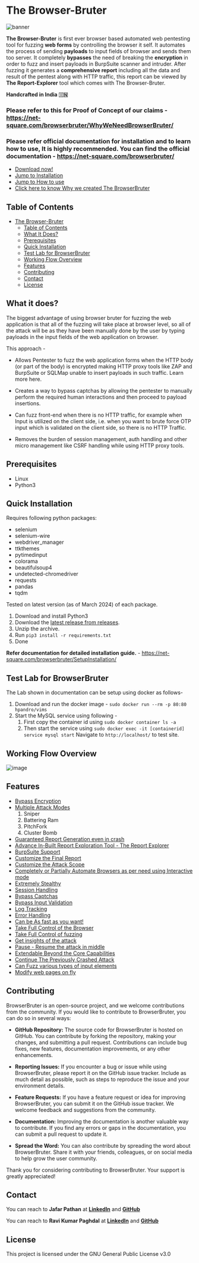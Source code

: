 # The Browser-Bruter

![banner](https://raw.githubusercontent.com/netsquare/BrowserBruter/main/res/img/banner.png)

**The Browser-Bruter** is first ever browser based automated web pentesting tool for fuzzing **web forms** by controlling the browser it self. It automates the process of sending **payloads** to input fields of browser and sends them too server. It completely **bypasses** the need of breaking the **encryption** in order to fuzz and insert payloads in BurpSuite scanner and intruder. After fuzzing it generates a **comprehensive report** including all the data and result of the pentest along with HTTP traffic, this report can be viewed by **The Report-Explorer** tool which comes with The Browser-Bruter.

**Handcrafted in India 🇮🇳**

### Please refer to this for Proof of Concept of our claims - https://net-square.com/browserbruter/WhyWeNeedBrowserBruter/

### Please refer official documentation for installation and to learn how to use, It is highly recommended. You can find the official documentation - https://net-square.com/browserbruter/

- [Download now!](https://github.com/netsquare/BrowserBruter/releases/)
- [Jump to Installation](https://net-square.com/browserbruter/SetupInstallation/)
- [Jump to How to use](https://net-square.com/browserbruter/UsageManual/)
- [Click here to know Why we created The BrowserBruter](https://net-square.com/browserbruter/WhyWeNeedBrowserBruter/)

## Table of Contents

- [The Browser-Bruter](#the-browser-bruter)
  - [Table of Contents](#table-of-contents)
  - [What It Does?](#what-it-does?)
  - [Prerequisites](#prerequisites)
  - [Quick Installation](#installation)
  - [Test Lab for BrowserBruter](#test-lab-for-browserbruter)
  - [Working Flow Overview](#working-flow-overview)
  - [Features](#features) 
  - [Contributing](#contributing)
  - [Contact](#contact)
  - [License](#license)
 
## What it does?

The biggest advantage of using browser bruter for fuzzing the web application is that all of the fuzzing will take place at browser level, so all of the attack will be as they have been manually done by the user by typing payloads in the input fields of the web application on browser.

This approach -

- Allows Pentester to fuzz the web application forms when the HTTP body (or part of the body) is encrypted making HTTP proxy tools like ZAP and BurpSuite or SQLMap unable to insert payloads in such traffic. Learn more here.

- Creates a way to bypass captchas by allowing the pentester to manually perform the required human interactions and then proceed to payload insertions.

- Can fuzz front-end when there is no HTTP traffic, for example when Input is utilized on the client side, i.e. when you want to brute force OTP input which is validated on the client side, so there is no HTTP Traffic.

- Removes the burden of session management, auth handling and other micro management like CSRF handling while using HTTP proxy tools.

## Prerequisites

- Linux
- Python3

## Quick Installation

Requires following python packages:
-  selenium
-  selenium-wire
-  webdriver_manager
-  ttkthemes
-  pytimedinput
-  colorama
-  beautifulsoup4
-  undetected-chromedriver
-  requests
-  pandas
-  tqdm

Tested on latest version (as of March 2024) of each package.

1. Download and install Python3
2. Download the [latest release from releases](https://github.com/netsquare/BrowserBruter/releases/).
3. Unzip the archive.
4. Run `pip3 install -r requirements.txt`
5. Done

**Refer documentation for detailed installation guide.** - https://net-square.com/browserbruter/SetupInstallation/

## Test Lab for BrowserBruter

The Lab shown in documentation can be setup using docker as follows- 

1. Download and run the docker image - `sudo docker run --rm -p 80:80 hpandro/vims`
2. Start the MySQL service using following - 
   1. First copy the container id using `sudo docker container ls -a`
   2. Then start the service using `sudo docker exec -it [containerid] service mysql start`
Navigate to `http://localhost/` to test site.

## Working Flow Overview

![image](https://net-square.com/browserbruter/img/work-flow-sniper.svg)

## Features 

- [Bypass Encryption](https://net-square.com/browserbruter/WhyWeNeedBrowserBruter/)
- [Multiple Attack Modes](https://net-square.com/browserbruter/UsageManual/attack.html)
    1. Sniper
    2. Battering Ram
    3. PitchFork
    4. Cluster Bomb
- [Guaranteed Report Generation even in crash](https://net-square.com/browserbruter/UsageManual/output.html)
- [Advance In-Built Report Exploration Tool - The Report Explorer](https://net-square.com/browserbruter/ReportExplorer/)
- [BurpSuite Support](https://net-square.com/browserbruter/UsageManual/browser.html#routing-http-traffic-through-proxy-burp-zap-using---proxy-option)
- [Customize the Final Report](https://net-square.com/browserbruter/UsageManual/report.html)
- [Customize the Attack Scope](https://net-square.com/browserbruter/UsageManual/report.html#extending-the-scope-using---scope-option)
- [Completely or Partially Automate Browsers as per need using Interactive mode](https://net-square.com/browserbruter/UsageManual/fuzzing.html#the-interactive-mode-using---interactive-switch)
- [Extremely Stealthy](https://net-square.com/browserbruter/UsageManual/browser.html#tackling-bot-detection-using---anti-bot-and---no-anti-bot-options)
- [Session Handling](https://net-square.com/browserbruter/UsageManual/session.html)
- [Bypass Captchas](https://net-square.com/browserbruter/UsageManual/fuzzing.html#the-interactive-mode-using---interactive-switch)
- [Bypass Input Validation](https://net-square.com/browserbruter/UsageManual/javascript.html#altering-removing--replacing-input-validation-code-using---replace-code---replace-file---auto-remove-javascript)
- [Log Tracking](https://net-square.com/browserbruter/UsageManual/debug.html#the-debug-options)
- [Error Handling](https://net-square.com/browserbruter/UsageManual/debug.html#the-debug-options)
- [Can be As fast as you want!](https://net-square.com/browserbruter/UsageManual/fuzzing.html#unleashing-the---threads)
- [Take Full Control of the Browser](https://net-square.com/browserbruter/UsageManual/browser.html)
- [Take Full Control of fuzzing](https://net-square.com/browserbruter/UsageManual/fuzzing.html)
- [Get insights of the attack](https://net-square.com/browserbruter/UsageManual/debug.html#getting-http-traffic-on-runtime-using---verbose)
- [Pause - Resume the attack in middle](https://net-square.com/browserbruter/UsageManual/basic.html#pause---resume-attack-in-the-middle-by-pressing-enter)
- [Extendable Beyond the Core Capabilities](https://net-square.com/browserbruter/UsageManual/javascript.html#the-art-of-browser-automation-using-javascript-----javascript--javascript-after-and---javascript-file-options)
- [Continue The Previously Crashed Attack](https://net-square.com/browserbruter/UsageManual/output.html#resuming-previous-attack)
- [Can Fuzz various types of input elements](https://net-square.com/browserbruter/UsageManual/elements.html)
- [Modify web pages on fly](https://net-square.com/browserbruter/UsageManual/javascript.html#altering-removing--replacing-input-validation-code-using---replace-code---replace-file---auto-remove-javascript)

## Contributing

BrowserBruter is an open-source project, and we welcome contributions from the community. If you would like to contribute to BrowserBruter, you can do so in several ways:

- **GitHub Repository:** The source code for BrowserBruter is hosted on GitHub. You can contribute by forking the repository, making your changes, and submitting a pull request. Contributions can include bug fixes, new features, documentation improvements, or any other enhancements.

- **Reporting Issues:** If you encounter a bug or issue while using BrowserBruter, please report it on the GitHub issue tracker. Include as much detail as possible, such as steps to reproduce the issue and your environment details.

- **Feature Requests:** If you have a feature request or idea for improving BrowserBruter, you can submit it on the GitHub issue tracker. We welcome feedback and suggestions from the community.

- **Documentation:** Improving the documentation is another valuable way to contribute. If you find any errors or gaps in the documentation, you can submit a pull request to update it.

- **Spread the Word:** You can also contribute by spreading the word about BrowserBruter. Share it with your friends, colleagues, or on social media to help grow the user community.

Thank you for considering contributing to BrowserBruter. Your support is greatly appreciated!

## Contact 

You can reach to **Jafar Pathan** at **[LinkedIn](https://linkedin.com/in/jafar-pathan/)** and **[GitHub](https://github.com/zinja-coder)**

You can reach to **Ravi Kumar Paghdal** at **[LinkedIn](https://www.linkedin.com/in/raviramesh/)** and **[GitHub](https://github.com/RavikumarPaghdal-NS)**

## License 

This project is licensed under the GNU General Public License v3.0

